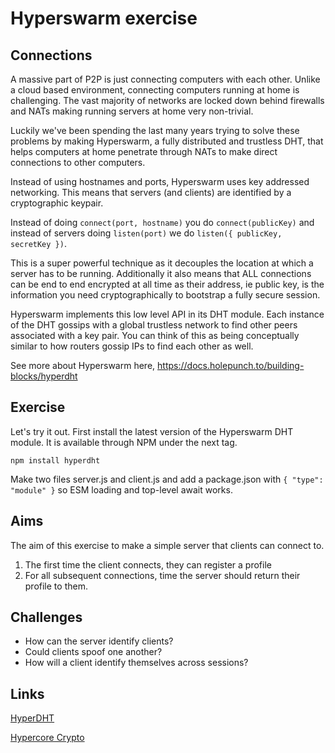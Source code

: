 # Hyperswarm exercise

## Connections

A massive part of P2P is just connecting computers with each other. Unlike a cloud based environment, connecting computers running at home is challenging. The vast majority of networks are locked down behind firewalls and NATs making running servers at home very non-trivial.

Luckily we've been spending the last many years trying to solve these problems by making Hyperswarm, a fully distributed and trustless DHT, that helps computers at home penetrate through NATs to make direct connections to other computers.

Instead of using hostnames and ports, Hyperswarm uses key addressed networking. This means that servers (and clients) are identified by a cryptographic keypair.

Instead of doing `connect(port, hostname)` you do `connect(publicKey)` and instead of servers doing `listen(port)` we do `listen({ publicKey, secretKey })`.

This is a super powerful technique as it decouples the location at which a server has to be running. Additionally it also means that ALL connections can be end to end encrypted at all time as their address, ie public key, is the information you need cryptographically to bootstrap a fully secure session.

Hyperswarm implements this low level API in its DHT module. Each instance of the DHT gossips with a global trustless network to find other peers associated with a key pair. You can think of this as being conceptually similar to how routers gossip IPs to find each other as well.

See more about Hyperswarm here, https://docs.holepunch.to/building-blocks/hyperdht

## Exercise

Let's try it out. First install the latest version of the Hyperswarm DHT module. It is available through NPM under the next tag.

```
npm install hyperdht
```

Make two files server.js and client.js and add a package.json with `{ "type": "module" }` so ESM loading and top-level await works.

## Aims

The aim of this exercise to make a simple server that clients can connect to.

1. The first time the client connects, they can register a profile
2. For all subsequent connections, time the server should return their profile to them.

## Challenges

- How can the server identify clients?
- Could clients spoof one another?
- How will a client identify themselves across sessions?

## Links

[HyperDHT](https://github.com/holepunchto/hyperdht)

[Hypercore Crypto](https://github.com/holepunchto/hypercore-crypto)

